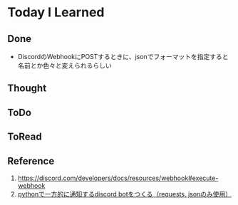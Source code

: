 # Today I Learned

## Done
- DiscordのWebhookにPOSTするときに、jsonでフォーマットを指定すると名前とか色々と変えられるらしい

## Thought

## ToDo

## ToRead

## Reference
1. https://discord.com/developers/docs/resources/webhook#execute-webhook
2. [pythonで一方的に通知するdiscord botをつくる（requests, jsonのみ使用）](https://qiita.com/iroiro_bot/items/48e8a8a9754aacaf7ec9)